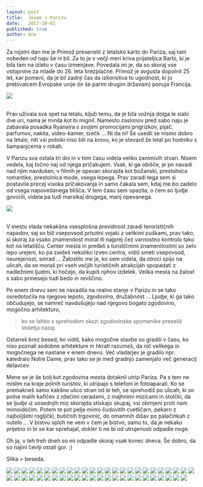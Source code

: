 ```yaml
---
layout: post
title:  Jesen v Parizu
date:   2017-10-02
published: true
author: Ana
---
```


<p class="intro"><span class="dropcap">Z</span>a rojstni dan me je Primož presenetil z letalsko karto do Pariza, saj tam nobeden od naju še ni bil. Za to je v večji meri kriva prijateljica Barbi, ki je bila tam na izletu v času izmenjave. Povedala mi je, da so skoraj vse vstopnine za mlade do 26. leta brezplačne. Primož je avgusta dopolnil 25 let, kar pomeni, da je bil zadnji čas da izkoristiva to ugodnost, ki jo prebivalcem Evropske unije (in še parim drugim državam) ponuja Francija.</p>

<div class="photoset-grid" data-layout="1"> 
    <img src="{{ '/assets/images/33paris/01.jpg' | relative_url }}" data-title="" data-lightbox="gr1">
</div><br/>

Prav uživala sva spet na letalu, kljub temu, da je bila vožnja dolga le slabi dve uri, nama je minila kot bi mignil. Namesto zaslonov pred sabo naju je zabavala posadka Ryanaira s svojimi promocijami prigrizkov, pijač, parfumov, nakita, video-kamer, srečk ... Ni da ni! Še usedli se nismo dobro na letalo, niti vsi potniki niso bili na krovu, ko je stevard že letal po hodniku s šampanjcema v rokah.

V Parizu sva ostala tri dni in v tem času videla veliko zanimivih stvari. Nisem vedela, kaj točno naj od njega pričakujem. Vsak, ki ga obišče, je po navadi nad njim navdušen, v filmih je opevan skorajda kot božanski, prestolnica romantike, prestolnica mode, vsega lepega. Prav zaradi tega sem si postavila precej visoka pričakovanja in samo čakala sem, kdaj me bo zadelo od vsega napovedanega blišča. V tem času sem opazila, o čem so ljudje govorili, videla pa tudi marsikaj drugega, manj opevanega.

<div class="photoset-grid" data-layout="1"> 
    <img src="{{ '/assets/images/33paris/25.jpg' | relative_url }}" data-title="" data-lightbox="gr1">
</div><br/>

V mestu vlada nekakšna vsesplošna previdnost zaradi terorističnih napadov, saj so bili vsepovsod prisotni vojaki z velikimi puškami, prav tako, si skoraj za vsako znamenitost moral iti najprej čez varnostno kontrolo tako kot na letališču. Center mesta in predeli s turističnimi znamenitostmi so zelo lepo urejeni, ko pa zaideš nekoliko izven centra, vidiš smeti vsepovsod, neurejenost, smrad ... Žalostilo me je, ko sem videla, da otroci spijo na ulicah, da se moraš pri vseh večjih turističnih atrakcijah spopadati z nadležnimi ljudmi, ki hočejo, da kupiš njihov izdelek. Velika mesta na žalost s sabo prinesejo tudi bedo in revščino. 

Po enem dnevu sem se navadila na realno stanje v Parizu in se tako osredotočila na njegovo lepoto, zgodovino, družabnost ... Ljudje, ki ga tako občudujejo, se namreč navdušujejo nad njegovo bogato zgodovino, mogočno arhitekturo, 

<blockquote>ko se lahko s sprehodom skozi zgodovinske spomenike preseliš stoletja nazaj.</blockquote>

Ostaneš brez besed, ko vidiš, kako mogočne stavbe so gradili v času, ko niso poznali sodobne arhitekture in hkrati razumeš, da nič velikega in mogočnega ne nastane v enem dnevu. Več vladarjev je gradilo npr. katedralo Notre Dame, prav tako se je med gradnjo zamenjalo več generacij delavcev.

Mene se je še bolj kot zgodovina mesta dotaknil utrip Pariza. Pa s tem ne mislim na kraje polnih turistov, ki utripajo s telefoni in fotoaparati. Ko se premakneš samo kakšno ulico stran od le teh, se sprehodiš po ulicah, ki so polne malih kafičev z rdečimi ceradami, z majhnimi mizicami in stolčki, da se ljudje iz sosednjih miz skorajda stiskajo skupaj, vsi obrnjeni proti nam mimoidočim. Potem te pot pelje mimo čudovitih cvetličarn, pekarn z najboljšimi rogljički, butičnih trgovinic, do omamnih dišav po palačinkah z nutelo ... V bistvu sploh ne vem v čem je bistvo, samo to, da je nekako prijetno in bi se kar sprehajal, dokler ti ne bi od utrujenosti odpadle noge. 

Oh ja, v teh treh dneh so mi odpadle skoraj vsak konec dneva. 
Še dobro, da so najini čevlji ostali gor. ;)

Slika > beseda.

<div class="photoset-grid" data-layout="33333333313333333"> 
    <img src="{{ '/assets/images/33paris/02.jpg' | relative_url }}" data-title="Eifflov stolp mimo katerega ne moreš iti in bi mu lahko rekli celo srce Pariza." data-lightbox="gr1">
    <img src="{{ '/assets/images/33paris/03.jpg' | relative_url }}" data-title="" data-lightbox="gr1">
    <img src="{{ '/assets/images/33paris/04.jpg' | relative_url }}" data-title="Ponoči je obsijan z miljoni lučmi,ki pričarajo romantičen duh in na vsakem koraku je možno kupiti buteljko vina ali pivo. In miniaturni Eifflov stolp, 5 le teh za en evro, nas skušajo prepričati prodajalci. ;)" data-lightbox="gr1">
    <img src="{{ '/assets/images/33paris/21.jpg' | relative_url }}" data-title="" data-lightbox="gr1">
    <img src="{{ '/assets/images/33paris/22.jpg' | relative_url }}" data-title="Stavba v nočnem odsevu, v ozadju pa ena, ki bi rada plesala." data-lightbox="gr1">
    <img src="{{ '/assets/images/33paris/05.jpg' | relative_url }}" data-title="Naslednje jutro sva zgodaj vstala, da bi se izognila čakanju pred muzejem Louvre. Prideva 15 min pred odprtjem, presenečena nad tem, kako super, da so vsi ljudje še na zajtrku ali pa se zaradi deževnega vremena še niso spravili iz postelj, midva pa prva v vrsti. Po nekaj minutah čakanja preberem plakat z odpiralnim časom in ugotovim, da imajo ob torkih zaprto. Resno?! :D" data-lightbox="gr1">
    <img src="{{ '/assets/images/33paris/23.jpg' | relative_url }}" data-title="Sva šla naprej po dežju po poti, ki nama jo je predlagal Lonely Planet. Mimo izložbe polne alkoholnih pijač osvetljene z lučkami. Francozi radi vse dajejo v lučke, četudi še ni božiča. :)" data-lightbox="gr1">
    <img src="{{ '/assets/images/33paris/24.jpg' | relative_url }}" data-title="Pot naju je peljala mimo galerije Lafayette, v kateri se prodajajo prestižne blagovne znamke. Midva sva si ogledala zgolj zanimivo arhitekturo stavbe, okrašene balkone in kupulo z vitražnimi okni. Samo bogastvo pa tu ..." data-lightbox="gr1">
    <img src="{{ '/assets/images/33paris/06.jpg' | relative_url }}" data-title="Jesen je prišla v mesto." data-lightbox="gr1">
    <img src="{{ '/assets/images/33paris/07.jpg' | relative_url }}" data-title="Drugi dan je bil cel dopoldan deževen, a z gojzarji in toplimi jaknami je bilo raziskovanje mesta še vedno prijetno." data-lightbox="gr1">
    <img src="{{ '/assets/images/33paris/26.jpg' | relative_url }}" data-title="Aleksandrov most - Pont Alexandre III in nasmeh njemu v čast!" data-lightbox="gr1">
    <img src="{{ '/assets/images/33paris/08.jpg' | relative_url }}" data-title="Sprehod po Elizejskih poljanah, ki so polne raznih trgovin, parfumerij ... Sva šla mimo kar se je dalo hitro." data-lightbox="gr1">
    <img src="{{ '/assets/images/33paris/27.jpg' | relative_url }}" data-title="Sem rekla, da je Eifflov stolp srce Pariza? Za ljudi res, ampak dobesedno pa je srce cestnega omrežja zagotovo Slavolok zmage. Ogromen, mogočen in na njega se da seveda povzpeti. Prej moraš še potrpeti dolge vrste in prepešačiti mnogo stopnic, ampak se splača, za lep razgled!" data-lightbox="gr1">
    <img src="{{ '/assets/images/33paris/28.jpg' | relative_url }}" data-title="Ne od višine, od stopnic se ti zvrti! :P Za mlade do 26 leta je vstopnina brezplačna, drugi morajo pa za telovadbo pošteno plačati. :)" data-lightbox="gr1">
    <img src="{{ '/assets/images/33paris/29.jpg' | relative_url }}" data-title="Razgled na Pariz iz Slavoloka zmage." data-lightbox="gr1">
    <img src="{{ '/assets/images/33paris/09.jpg' | relative_url }}" data-title="" data-lightbox="gr1">
    <img src="{{ '/assets/images/33paris/30.jpg' | relative_url }}" data-title="" data-lightbox="gr1">
    <img src="{{ '/assets/images/33paris/51.jpg' | relative_url }}" data-title="Če hočeš privarčevati čas in denar, zaviješ v bližnjo trgovino po bageto in francoski sir, se usedeš na lepi lokaciji in uživaš v restavraciji z vsemi Michelinovimi zvezdicami. ;)" data-lightbox="gr1">
    <img src="{{ '/assets/images/33paris/50.jpg' | relative_url }}" data-title="Ena najboljših prednosti velikih mest pa so podzemne železnice, oziroma metroji. Kaj bi dala za kaj takega v Ljubljani, da bi bila v minuti na faksu <3." data-lightbox="gr1">
    <img src="{{ '/assets/images/33paris/31.jpg' | relative_url }}" data-title="Za zaključek dneva sva se z metrojem odpeljala na sever Pariza v predel Montmartre, ki je nekoliko dvignjen in se lahko z njega zopet ozreš naokoli, držiš Pariz na dlani. Na gričku stoji zelo lepa cerkev/bazilika Sacre-Coeur." data-lightbox="gr1">
    <img src="{{ '/assets/images/33paris/32.jpg' | relative_url }}" data-title="" data-lightbox="gr1">
    <img src="{{ '/assets/images/33paris/33.jpg' | relative_url }}" data-title="Po gričku so posajene simpatične ulice v tipičnem francoskem slogu, s številnimi kafiči, v ozadju pa zvok harmonike in francoski šansoni." data-lightbox="gr1">
    <img src="{{ '/assets/images/33paris/34.jpg' | relative_url }}" data-title="Fetiš na okna in polkna. <3" data-lightbox="gr1">
    <img src="{{ '/assets/images/33paris/38.jpg' | relative_url }}" data-title="Naslednje jutro sva se spet podala pred muzej Louvre. Tokrat je bila slika pred nama drugačna. ;)" data-lightbox="gr1">
    <img src="{{ '/assets/images/33paris/10.jpg' | relative_url }}" data-title="Čakanje (tokrat) v dolgih vrstah ali poskus številka dve!" data-lightbox="gr1">
    <img src="{{ '/assets/images/33paris/35.jpg' | relative_url }}" data-title="" data-lightbox="gr1">
    <img src="{{ '/assets/images/33paris/11.jpg' | relative_url }}" data-title="Vse poti v Louvru vodijo do Mona Lise in vsi ljudje so tam." data-lightbox="gr1">
    <img src="{{ '/assets/images/33paris/37.jpg' | relative_url }}" data-title="Beri: slika je nastala zjutraj, v dveh urah je bilo ljudi celo sobo in ni šanse, da si se prikradel pred sliko za en selfie." data-lightbox="gr1">
    <img src="{{ '/assets/images/33paris/36.jpg' | relative_url }}" data-title="Muzej je tako ogromen, da bi se po njem lahko sprehajal več tednov. Mene je osupnila tale zlata soba. Nekdo je moral razkazovati svoje bogastvo v vseh možnih presežnikih." data-lightbox="gr1">
    <img src="{{ '/assets/images/33paris/39.jpg' | relative_url }}" data-title="Louvra in gneče v njem sva imela dovolj že po dveh urah. Vstopnico za več tednov pohajanja si bova kupila raje, ko bo zunaj dež. Naju so ven vlekli sončni žarki. ;)" data-lightbox="gr1">
    <img src="{{ '/assets/images/33paris/40.jpg' | relative_url }}" data-title="Most ključavnic z zaklenjenimi ljubeznimi. Jaz pa sem se spraševala, koliko izmed njih je danes še skupaj, ali so srečni, poročeni, imajo že skupni dom in otroke? 
    Pod težo ključavnic se je en most skorajda zgrudil in morali so jih odstraniti. Da bi le ljubezen še ostala ..." data-lightbox="gr1">
    <img src="{{ '/assets/images/33paris/12.jpg' | relative_url }}" data-title="Sainte Chapelle z vitražnimi okni." data-lightbox="gr1">
    <img src="{{ '/assets/images/33paris/13.jpg' | relative_url }}" data-title="Kraj, kjer lahko svetlobo primeš z rokami." data-lightbox="gr1">
    <img src="{{ '/assets/images/33paris/41.jpg' | relative_url }}" data-title="Katedrala Notre Dame." data-lightbox="gr1">
    <img src="{{ '/assets/images/33paris/14.jpg' | relative_url }}" data-title="Tudi na njo, oziroma na njuna zvonika se je možno povzpeti. Za mlade zastonj telovadba, za ostale nekoliko dražja, a razgled in okoliš je bil znova prekrasen." data-lightbox="gr1">
    <img src="{{ '/assets/images/33paris/46.jpg' | relative_url }}" data-title="Najprej se pride samo do vmesnega dela, kjer se lepo vidi strašljive kamnite skulpture, nato pa te stopnice vodijo po stolpu še nekoliko višje." data-lightbox="gr1">
    <img src="{{ '/assets/images/33paris/15.jpg' | relative_url }}" data-title="" data-lightbox="gr1">
    <img src="{{ '/assets/images/33paris/47.jpg' | relative_url }}" data-title=";)" data-lightbox="gr1">
    <img src="{{ '/assets/images/33paris/16.jpg' | relative_url }}" data-title="" data-lightbox="gr1">
    <img src="{{ '/assets/images/33paris/17.jpg' | relative_url }}" data-title="Pogled na francosko lepotico Seno." data-lightbox="gr1">
    <img src="{{ '/assets/images/33paris/18.jpg' | relative_url }}" data-title="Okrog zvonika smo se sprehodili po žičnatem tunelu." data-lightbox="gr1">
    <img src="{{ '/assets/images/33paris/48.jpg' | relative_url }}" data-title="" data-lightbox="gr1">
    <img src="{{ '/assets/images/33paris/42.jpg' | relative_url }}" data-title="Zatem sva se odpravila raziskovat južnejši del mesta, kjer sva se najprej sprehodila po parku Jardin du Luxembourg." data-lightbox="gr1">
    <img src="{{ '/assets/images/33paris/43.jpg' | relative_url }}" data-title="" data-lightbox="gr1">
    <img src="{{ '/assets/images/33paris/45.jpg' | relative_url }}" data-title="Se nikoli naveličala sprehajanja po teh uličicah ..." data-lightbox="gr1">
    <img src="{{ '/assets/images/33paris/44.jpg' | relative_url }}" data-title="Obiskala sva tudi mogočni Panteon v katerem so pokopane same pomembne osebnosti Pariza, med njimi sva obiskala tudi grobnico znanstvenice Marie Curie." data-lightbox="gr1">
    <img src="{{ '/assets/images/33paris/49.jpg' | relative_url }}" data-title="Dan sva zaključila s sprehodom ob reki Seni in Pariz še nikoli ni bil tako lep." data-lightbox="gr1">
    <img src="{{ '/assets/images/33paris/19.jpg' | relative_url }}" data-title="Zopet sva povečerjala po francosko, z bageto in sirom brie-jem, ob večernem zahajanju sonca." data-lightbox="gr1">
    <img src="{{ '/assets/images/33paris/20.jpg' | relative_url }}" data-title="Pariz, končno te poznava, mogoče pa še kedaj. ;)" data-lightbox="gr1">
</div><br/>

















 




